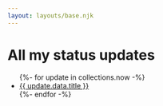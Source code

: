 ```yaml
---
layout: layouts/base.njk
---
```


# All my status updates

<ul>
{%- for update in collections.now -%}
  <li><a href="{{ update.url }}">{{ update.data.title }}</a></li>
{%- endfor -%}
</ul>
